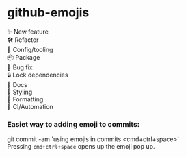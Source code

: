 # github-emojis

✨ New feature  
🛠 Refactor  
🔧 Config/tooling  
📦 Package  
🐛 Bug fix  
🔒 Lock dependencies  
📝 Docs  
💄 Styling  
💅 Formatting  
🤖 CI/Automation  

### Easiet way to adding emoji to commits:
git commit -am 'using emojis in commits <cmd+ctrl+space>'  
Pressing `cmd+ctrl+space` opens up the emoji pop up.
